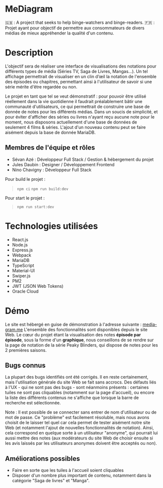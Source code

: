 # MeDiagram
🇬🇧 : A project that seeks to help binge-watchers and binge-readers.
🇫🇷 : Projet ayant pour objectif de permettre aux consommateurs de divers médias de mieux appréhender la qualité d'un contenu.

# Description
L'objectif sera de réaliser une interface de visualisations des notations pour différents types de média (Séries TV, Saga de Livres, Mangas...). Un tel affichage permettrait de visualiser en un clin d’œil la notation de l'ensemble des épisodes ou chapitres, permettant ainsi à l'utilisateur de savoir si une série mérite d'être regardée ou non.

Le projet en tant que tel se veut démonstratif : pour pouvoir être utilisé réellement dans la vie quotidienne il faudrait préalablement bâtir une communauté d'utilisateurs, ce qui permettrait de construire une base de donnée de notes pour les différents médias. Dans un soucis de simplicité, et pour éviter d'afficher des séries ou livres n'ayant reçu aucune note pour le moment, nous disposons actuellement d'une base de données de seulement 4 films & séries. L'ajout d'un nouveau contenu peut se faire aisément depuis la base de donnée MariaDB. 

## Membres de l'équipe et rôles
- Sévan Azé : Développeur Full Stack / Gestion & hébergement du projet
- Jules Daubin : Designer / Développement Frontend
- Nino Chavigny : Développeur Full Stack

Pour build le projet :

>`npm ci`
>`npm run build:dev`

Pour start le projet :

>`npm run start:dev`

# Technologies utilisées
- React.js
- Node.js
- Express.js
- Webpack 
- MariaDB
- TypeScript
- Material-UI
- Swiper.js
- PM2
- JWT (JSON Web Tokens)
- Oracle Cloud

# Démo
Le site est hébergé en guise de démonstration à l'adresse suivante : [media-gram.me](https://media-gram.me/) L'ensemble des fonctionnalités sont disponibles depuis le site Web. Le cœur du projet étant la visualisation des notes **épisode par épisode**, sous la forme d'un **graphique**, nous conseillons de se rendre sur la page de notation de la série Peaky Blinders, qui dispose de notes pour les 2 premières saisons.

## Bugs connus

La plupart des bugs identifiés ont été corrigés. Il en reste certainement, mais l'utilisation générale du site Web se fait sans accrocs. Des défauts liés à l'UX - qui ne sont pas des bugs - sont néanmoins présents : certaines tuiles ne sont pas cliquables (notamment sur la page d'accueil), ou encore la liste des différents contenus ne s'affiche que lorsque la barre de recherche est sélectionnée.

Note : Il est possible de se connecter sans entrer de nom d'utilisateur ou de mot de passe. Ce "problème" est facilement résoluble, mais nous avons choisit de le laisser tel quel car cela permet de tester aisément notre site Web (et notamment l'ajout de nouvelles fonctionnalités de notation). Ainsi, cela correspond en quelque sorte à un utilisateur "anonyme", qui pourrait lui aussi mettre des notes (aux modérateurs du site Web de choisir ensuite si les avis laissés par les utilisateurs anonymes doivent être acceptés ou non).

## Améliorations possibles 

- Faire en sorte que les tuiles à l'accueil soient cliquables
- Disposer d'un nombre plus important de contenu, notamment dans la catégorie "Saga de livres" et "Manga".

